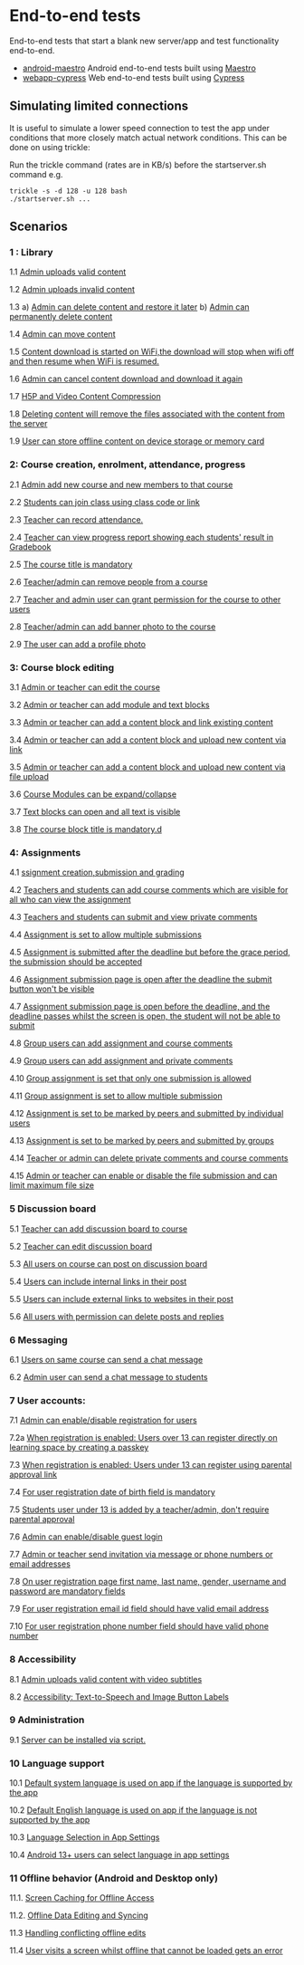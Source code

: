 # End-to-end tests

End-to-end tests that start a blank new server/app and test functionality end-to-end.

* [android-maestro](android-maestro/) Android end-to-end tests built using [Maestro](https://maestro.mobile.dev)
* [webapp-cypress](webapp-cypress/) Web end-to-end tests built using [Cypress](https://www.cypress.io/)


## Simulating limited connections

It is useful to simulate a lower speed connection to test the app under conditions that more closely
match actual network conditions. This can be done on using trickle:

Run the trickle command (rates are in KB/s) before the startserver.sh command e.g.

```
trickle -s -d 128 -u 128 bash
./startserver.sh ...
```

## Scenarios

### 1 : Library

1.1 [Admin uploads valid content](test-descriptions/001_001_admin_can_add_content_test_description.md)

1.2 [Admin uploads invalid content](test-descriptions/001_002_admin_add_invalid_content_gets_error_message_test_description)

1.3 a) [Admin can delete content and restore it later](test-descriptions/001_003_admin_can_delete_and_restore_content_001_test_description.md)
    b) [Admin can permanently delete content](test-descriptions/001_003_admin_can_permenantly_delete_the_content_002_test_description.md)

1.4 [Admin can move content](test-descriptions/001_004_admin_can_move_content_test_description.md)

1.5 [Content download is started on WiFi,the download will stop when wifi off and then resume when WiFi is resumed.](test-descriptions%2F001_005_content_download_will_stop_when_wifi_stop_then_resume_when_WiFi_is_resumed%20_test_description.md)

1.6 [Admin can cancel content download and download it again](test-descriptions/001_006_admin_can_cancel_content_download_test_description.md)

1.7 [H5P and Video Content Compression](test-descriptions/001_007_h5p_and_video_content_compression_test_description.md)

1.8 [Deleting content will remove the files associated with the content from the server](test-descriptions/001_008_deleting_content_will_remove_the_files_associated_with_the_content_from_the_serve%20_test_description.md)

1.9 [User can store offline content on device storage or memory card](test-descriptions/001_009_user_can_store_offline_content_on_device_storage_or_memory_card_test_description.md)

### 2: Course creation, enrolment, attendance, progress

2.1 [Admin add new course and new members to that course](test-descriptions%2F002_001_admin_add_new_course_and_teacher_test_description.md)

2.2 [Students can join class using class code or link](test-descriptions/002_002_student_joining_course_using_code_test_description.md)

2.3 [Teacher can record attendance.](test-descriptions/002_003_teacher_record_attendance_test_description.md)

2.4 [Teacher can view progress report showing each students' result in Gradebook](test-descriptions/002_004_teacher_can_view_progress_report_showing_each_students_result_in_gradebook_test_description.md)

2.5 [The course title is mandatory](test-descriptions/002_005_course_title_is_mandatory_test_description.md)

2.6 [Teacher/admin can remove people from a course](test-descriptions/002_006_teacher_or_admin_can%20remove_people_from_a_course_test_description.md)

2.7 [Teacher and admin user can grant permission for the course to other users](test-descriptions/002_007_admin_grant_permissions_test_description.md)

2.8 [Teacher/admin can add banner photo to the course](test-descriptions/002_008_teacher_or_admin_can_add_banner_photo_to_the_course_test_description.md)

2.9 [The user can add a profile photo](test-descriptions/002_009_people_add_and_remove_profile_pic_test_description.md)

### 3: Course block editing

3.1 [Admin or teacher can edit the course](test-descriptions/003_001_add_or_edit_course_permission_test_description.md)

3.2 [Admin or teacher can add module and text blocks](test-descriptions/003_002_add_module_text_blocks_and_perform_indent_hide_delete_actions_test_description.md)

3.3 [Admin or teacher can add a content block and link existing content](test-descriptions/003_003_add_existing_content_in_library_as_block_test_description.md)

3.4 [Admin or teacher can add a content block and upload new content via link](test-descriptions/003_004_admin_or_teacher_can_add_a_content_block_and_upload_new_content_via_link_test_description.md)

3.5 [Admin or teacher can add a content block and upload new content via file upload](test-descriptions/003_005_add_new_content_block_inside_course_test_description.md)

3.6 [Course Modules can be expand/collapse](test-descriptions/003_006_course_view_and_modules_can_expand_collapse_test_description.md)

3.7 [Text blocks can open and all text is visible](test-descriptions/003_007_all_user_able_to_open_text_block_test_description.md)

3.8 [The course block title is mandatory.d](test-descriptions/003_008_course_blocks_title_field_is_mandatory_test_description.md)

### 4: Assignments

4.1 [ssignment creation,submission and grading](test-descriptions/004_001_assignment_creation_submission_grading_test_description.md)

4.2 [Teachers and students can add course comments which are visible for all who can view the assignment](test-descriptions/004_002_users_add_course_comments_test_description.md)

4.3 [Teachers and students can submit and view private comments](test-descriptions/004_003_user_add_private_comment_test_description.md)

4.4 [Assignment is set to allow multiple submissions](test-descriptions/004_004_multiple_submission_possible_for_student_test_description.md)

4.5 [Assignment is submitted after the deadline but before the grace period, the submission should be accepted](test-descriptions/004_005_assignment_after_deadline_and_before_grace_period_test_description.md)

4.6 [Assignment submission page is open after the deadline the submit button won't be visible](test-descriptions/004_006_assignment_grace_period_finished_test_description.md)

4.7 [Assignment submission page is open before the deadline, and the deadline passes whilst the screen is open, the student will not be able to submit](test-descriptions/004_007_user_enter_assignment_page_before_graceperiod_but_submission_after_grace_Period_test_description.md)

4.8 [Group users can add assignment and course comments](test-descriptions/004_008_group_users_add_assignment_and_course_comments_test_description.md)

4.9 [Group users can add assignment and private comments](test-descriptions/004_009_group_users_add_private_comments_test_description.md)

4.10 [Group assignment is set that only one submission is allowed](test-descriptions/004_010_group_users_single_assignment_submission_allowed_test_description.md)

4.11 [Group assignment is set to allow multiple submission](test-descriptions/004_011_group_users_multiple_assignment_submission_allowed_test_description.md)

4.12 [Assignment is set to be marked by peers and submitted by individual users](test-descriptions/004_012_peer_marking_for_individual_assignment_test_description.md)

4.13 [Assignment is set to be marked by peers and submitted by groups](test-descriptions/004_013_peer_marking_for_group_assignment_test_description.md)

4.14 [Teacher or admin can delete private comments and course comments](test-descriptions/004_014_teacher_or_admin_can_delete_private_comments_and_course_comments_test_description.md)

4.15 [Admin or teacher can enable or disable the file submission and can limit maximum file size](test-descriptions/004_015_teacher_or_admin_enable_or_disable_file_submission_test_description.md)

### 5	Discussion board

5.1 [Teacher can add discussion board to course](test-descriptions/005_001_add_discussionBoard_test_description.md)

5.2 [Teacher can edit discussion board](test-descriptions/005_002_teacher_can_edit_discussion_board_test_description.md)

5.3 [All users on course can post on discussion board](test-descriptions/005_003_users_can_add_post_on_discussion_board_test_description.md)

5.4 [Users can include internal links in their post](test-descriptions%2F005_004_user_add_internal_links_to_post_test_description.md) 

5.5 [Users can include external links to websites in their post](test-descriptions/005_005_users_can_add_external_links_as_post_on_discussion_board_test_description.md)

5.6 [All users with permission can delete posts and replies](test-descriptions/005_006_users_can_delete_post_on_discussion_board_test_description.md)

### 6 Messaging

6.1 [Users on same course can send a chat message](test-descriptions/006_001_users_on_same_course_can_send_a_chat_message_test_description.md)

6.2 [Admin user can send a chat message to students](test-descriptions/006_002_admin_user_can_send_a_chat_message_to_students_test_description.md)
	
### 7	User accounts:

7.1 [Admin can enable/disable registration for users](test-descriptions/007_001_admin_enable_or_disable_user_registration_test_description.md)

7.2a [When registration is enabled: Users over 13 can register directly on learning space by creating a passkey](test-descriptions/007_002a_user_registration_above_age_13_test_description.md)

7.3 [When registration is enabled: Users under 13 can register using parental approval link](test-descriptions/007_003_users_under_13_can_register_using_parental_approval_link_test_description.md)

7.4 [For user registration date of birth field is mandatory](test-descriptions/007_004_user_registration_dob_field_is_mandatory_test_description.md)

7.5 [Students user under 13 is added by a teacher/admin, don't require parental approval](test-descriptions/007_005_student_registered_by_admin_or_teacher_dont_need_parentConsent_test_description.md)

7.6 [Admin can enable/disable guest login](test-descriptions/007_006_admin_enable_or_disable_guest_login_test_description.md)

7.7 [Admin or teacher send invitation via message or phone numbers or email addresses](test-descriptions/007_007_admin_or_teacher_send_group_invitation_to_join_course_test_description.md)

7.8 [On user registration page first name, last name, gender, username and password are mandatory fields](test-descriptions/007_008_user_registration_mandatory_fields_test_description.md)

7.9 [For user registration email id field should have valid email address](test-descriptions/007_009_user_registration_email_field_verification_test_description.md)

7.10 [For user registration phone number field should have valid phone number](test-descriptions/007_010_user_registration_phone_field_verification_test_description.md)

### 8 Accessibility

8.1 [Admin uploads valid content with video subtitles](test-descriptions/008_001_admin_uploads_valid_content_with_video_subtitles_test_description.md)

8.2 [Accessibility: Text-to-Speech and Image Button Labels](test-descriptions/008_002_accessibility_text-to-Speech_image_button_labels_test_description.md)

### 9 Administration

9.1 [Server can be installed via script.](test-descriptions/009_001_server_can_be_installed_via_script._test_description.md)

### 10 Language support

10.1 [Default system language is used on app if the language is supported by the app](test-descriptions/010_001_default_system_language_if_language_is_supported_by_app_test_description.md)

10.2 [Default English language is used on app if the language is not supported by the app](test-descriptions/010_002_english_language_used_if_system_language_not_supported_by_the_app_test_description.md)

10.3 [Language Selection in App Settings](test-descriptions/010_003_language_selection_in_app_settings_test_description.md)

10.4 [Android 13+ users can select language in app settings](test-descriptions/010_004_android_13%2B_users_can_select_language_in_app_settings_test_description.md)

### 11 Offline behavior (Android and Desktop only)

11.1. [Screen Caching for Offline Access](test-descriptions/011_001_screen_caching_for_offline_access_test_description.md)

11.2. [Offline Data Editing and Syncing](test-descriptions/011_002_Offline_data_editing_and_syncing_test_description.md)

11.3 [Handling conflicting offline edits](test-descriptions/011_003_handling_conflicting_offline_edits_test_description.md)

11.4 [User visits a screen whilst offline that cannot be loaded gets an error](test-descriptions/011_004_user_visits_a_screen_whilst_offline_that_cannot_be_loaded_gets_an_error_test_description.md)
